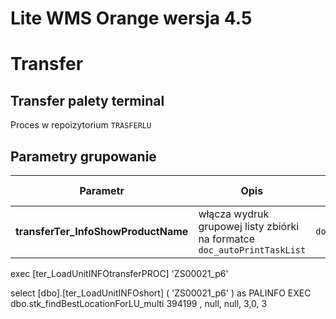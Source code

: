 # Lite WMS Orange wersja 4.5


# Transfer


## Transfer palety terminal  
Proces w repoizytorium `TRASFERLU`

## Parametry grupowanie

| Parametr| Opis | Użyty w |Od wersji|
|--|--|--|--|
|**transferTer_InfoShowProductName**|włącza wydruk grupowej listy zbiórki na formatce `doc_autoPrintTaskList`|`doc_autoPrintTaskList`||



exec   [ter_LoadUnitINFOtransferPROC]   'ZS00021_p6' 




select [dbo].[ter_LoadUnitINFOshort] ( 'ZS00021_p6' ) as PALINFO
 EXEC dbo.stk_findBestLocationForLU_multi 394199 , null, null, 3,0, 3
